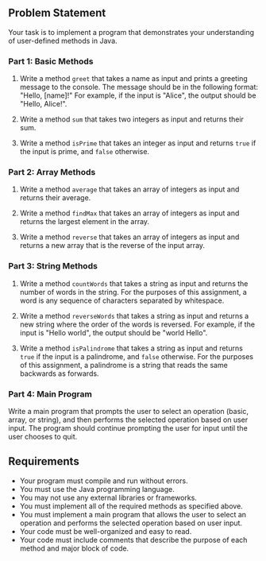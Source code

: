 ## Problem Statement

Your task is to implement a program that demonstrates your understanding of user-defined methods in Java.

### Part 1: Basic Methods

1. Write a method `greet` that takes a name as input and prints a greeting message to the console. The message should be in the following format: "Hello, [name]!" For example, if the input is "Alice", the output should be "Hello, Alice!".

2. Write a method `sum` that takes two integers as input and returns their sum.

3. Write a method `isPrime` that takes an integer as input and returns `true` if the input is prime, and `false` otherwise.

### Part 2: Array Methods

1. Write a method `average` that takes an array of integers as input and returns their average.

2. Write a method `findMax` that takes an array of integers as input and returns the largest element in the array.

3. Write a method `reverse` that takes an array of integers as input and returns a new array that is the reverse of the input array.

### Part 3: String Methods

1. Write a method `countWords` that takes a string as input and returns the number of words in the string. For the purposes of this assignment, a word is any sequence of characters separated by whitespace.

2. Write a method `reverseWords` that takes a string as input and returns a new string where the order of the words is reversed. For example, if the input is "Hello world", the output should be "world Hello".

3. Write a method `isPalindrome` that takes a string as input and returns `true` if the input is a palindrome, and `false` otherwise. For the purposes of this assignment, a palindrome is a string that reads the same backwards as forwards.

### Part 4: Main Program

Write a main program that prompts the user to select an operation (basic, array, or string), and then performs the selected operation based on user input. The program should continue prompting the user for input until the user chooses to quit.

## Requirements

- Your program must compile and run without errors.
- You must use the Java programming language.
- You may not use any external libraries or frameworks.
- You must implement all of the required methods as specified above.
- You must implement a main program that allows the user to select an operation and performs the selected operation based on user input.
- Your code must be well-organized and easy to read.
- Your code must include comments that describe the purpose of each method and major block of code.